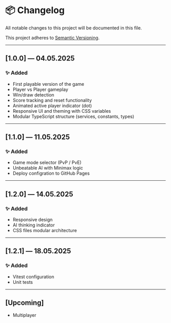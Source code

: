 # 📦 Changelog

All notable changes to this project will be documented in this file.

This project adheres to [Semantic Versioning](https://semver.org/spec/v2.0.0.html).

---


## [1.0.0] — 04.05.2025

### ✨ Added
- First playable version of the game
- Player vs Player gameplay
- Win/draw detection
- Score tracking and reset functionality
- Animated active player indicator (dot)
- Responsive UI and theming with CSS variables
- Modular TypeScript structure (services, constants, types)

---

## [1.1.0] — 11.05.2025

### ✨ Added
- Game mode selector (PvP / PvE)
- Unbeatable AI with Minimax logic
- Deploy configration to GitHub Pages

---

## [1.2.0] — 14.05.2025

### ✨ Added
- Responsive design
- AI thinking indicator
- CSS files modular architecture

---

## [1.2.1] — 18.05.2025

### ✨ Added
- Vitest configuration
- Unit tests

---

## [Upcoming]
- Multiplayer
